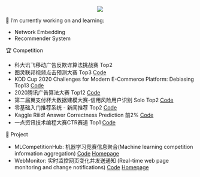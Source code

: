 <p align="center"> 
 <img src="https://profile-counter.glitch.me/LogicJake/count.svg"/>
</p>

🔭 I’m currently working on and learning:
  - Network Embedding
  - Recommender System

:trophy: Competition
  - 科大讯飞移动广告反欺诈算法挑战赛 Top2
  - 图灵联邦视频点击预测大赛 Top3 [Code](https://github.com/LogicJake/tuling-video-click-top3)
  - KDD Cup 2020 Challenges for Modern E-Commerce Platform: Debiasing Top13 [Code](https://github.com/LogicJake/2020_KDD_Debiasing_TOP13)
  - 2020腾讯广告算法大赛 Top12 [Code](https://github.com/LogicJake/Tencent_Ads_Algo_2020_TOP12)
  - 第二届翼支付杯大数据建模大赛-信用风险用户识别 Solo Top2 [Code](https://github.com/LogicJake/2020-yizhifu-credit-risk-user-identification-Top2)
  - 零基础入门推荐系统 - 新闻推荐 Top2 [Code](https://github.com/LogicJake/tianchi-news-recommendation)
  - Kaggle Riiid! Answer Correctness Prediction 前2% [Code](https://github.com/jackhuntcn/Kaggle_Riiid_74th_LGBM)
  - 一点资讯技术编程大赛CTR赛道 Top1 [Code](https://github.com/LogicJake/yidianzixun-ctr-top1)
    
:wrench: Project
  - MLCompetitionHub: 机器学习竞赛信息聚合(Machine learning competition information aggregation) [Code](https://github.com/LogicJake/MLCompetitionHub) [Homepage](https://logicjake.github.io/MLCompetitionHub/)
  - WebMonitor: 实时监控网页变化并发送通知
(Real-time web page monitoring and change notifications) [Code](https://github.com/LogicJake/WebMonitor) [Homepage](https://logicjake.github.io/WebMonitor)
